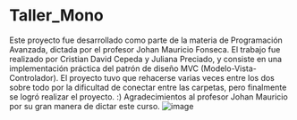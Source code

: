 # Taller_Mono
Este proyecto fue desarrollado como parte de la materia de Programación Avanzada, dictada por el profesor Johan Mauricio Fonseca. El trabajo fue realizado por Cristian David Cepeda y Juliana Preciado, y consiste en una implementación práctica del patrón de diseño MVC (Modelo-Vista-Controlador).
El proyecto tuvo que rehacerse varias veces entre los dos sobre todo por la dificultad de conectar entre las carpetas, pero finalmente se logró realizar el proyecto. :)
Agradecimientos al profesor Johan Mauricio por su gran manera de dictar este curso. 
![image](https://github.com/user-attachments/assets/ca95af84-301a-4cca-8f7f-77ce4e799c9d)
